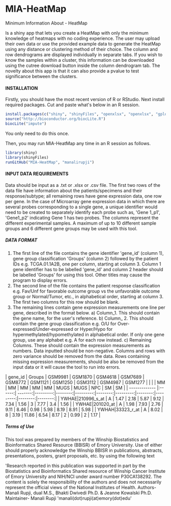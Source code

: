 # MIA-HeatMap
Minimum Information About - HeatMap 

Is a shiny app that lets you create a HeatMap with only the minimum knowledge of heatmaps with no coding experience. The user may upload their own data or use the provided example data to generate the HeatMap using any distance or clustering method of their choice. The column and row dendrograms are displayed individually in separate tabs. If you wish to know the samples within a cluster, this information can be downloaded using the cutree download button inside the column dendrogram tab. The novelty about this app is that it can also provide a pvalue to test significance between the clusters.

#### INSTALLATION
Firstly, you should have the most recent version of R or RStudio.
Next install required packages. Cut and paste what's below in an R session.

``` R
install.packages(c("shiny", "shinyFiles", "openxlsx", "openxlsx", "gplots", "reshape", "scales", "RColorBrewer", "stats", "graphics", "ggplot2", "gdata", "plyr"))
source("http://bioconductor.org/biocLite.R")
biocLite("impute")
```
You only need to do this once.

Then, you may run MIA-HeatMap any time in an R session as follows.

``` R
library(shiny)
library(shinyFiles)
runGitHub("MIA-HeatMap", "manalirupji")
```

#### INPUT DATA REQUIREMENTS

Data should be input as a .txt or .xlsx or .csv file. The first two rows of the data file have information about the patients/specimens and their response/subtype; all remaining rows have gene expression data, one row per gene. In the case of Microarray gene expression data in which there are several probes corresponding to a single gene, a unique identifier would need to be created to separately identify each probe such as, 'Gene 1_p1', 'Gene1_p2' indicating Gene 1 has two probes. The columns represent the different experimental samples. A maximum of up to 10 different sample groups and 6 different gene groups may be used with this tool.

##### DATA FORMAT

1.	The first line of the file contains the gene identifier 'gene_id' (column 1), gene group classification 'Groups' (column 2) followed by the patient IDs e.g. TCGA.01.1A2B, one per column, starting at column 3. Column 1 gene identifier has to be labelled 'gene_id' and column 2 header should be labelled 'Groups' for using this tool. Other titles may cause the program to display errors. 
2.	The second line of the file contains the patient response classification e.g. Fav/Unf for favorable outcome group vs the unfavorable outcome group or Normal/Tumor, etc., in alphabetical order, starting at column 3. The first two columns for this row should be blank.
3.	The remaining lines contain gene expression measurements one line per gene, described in the format below.
a) Column_1. This should contain the gene name, for the user's reference.
b) Column_ 2. This should contain the gene group classification e.g. O/U for Over-expressed/Under-expressed or Hyper/Hypo for hypermethylated/hypomethylated in alphabetical order. If only one gene group, use any alphabet e.g. A for each row instead.
c) Remaining Columns. These should contain the expression measurements as numbers. Data inputted should be non-negative. Columns and rows with zero variance should be removed from the data. Rows containing missing expression measurements, should be also be removed from the input data or it will cause the tool to run into errors.

| gene_id           | Groups | GSM9981 | GSM1870  | GSM4618 | GSM7689  | GSM8772 | GSM1121  | GSM1250 | GSM3112  | GSM4987 | GSM1277 |
|                   |        | MM      | MM       | MM      | MM       | MM      | MUGS     | MUGS    | NPC      | SM      | SM      |
| -------------     |:------:| -------:|---------:|--------:|---------:|--------:|---------:|--------:|---------:|--------:|--------:|
| YWHAE|210996_s_at | A      | 1.47    |  2.18    | 5.87    |	9.12     |	7.34   | 1.56     |	3       |	7.77     |	3.4    |	1.56   |
| YWHAE|201020_at   | A      | 1.98    |  7.93    | 2.76	  | 9.11     |	8.46   | 0.98     |	5.98    |	8.19     |	8.91   |	5.98   |
| YWHAH|33323_r_at  | A      | 8.02    |  8       | 3.19	  | 11.86    |	6.54   | 8.17     |	2       |	0.99     |	2      |	1.17   |

##### Terms of Use
This tool was prepared by members of the Winship Biostatistics and Bioinformatics Shared Resource (BBISR) of Emory University. 
Use of either should properly acknowledge the Winship BBISR in publications, abstracts, presentations, posters, grant proposals, etc. by using the following text	

'Research reported in this publication was supported in part by the Biostatistics and Bioinformatics Shared resource of Winship Cancer Institute of Emory University and NIH/NCI under award number P30CA138292. The content is solely the responsibility of the authors and does not necessarily represent the official views of the National Institutes of Health. 
Authors- Manali Rupji, dual M.S., Bhakti Dwivedi Ph.D. & Jeanne Kowalski Ph.D.
Maintainer- Manali Rupji 'manali(dot)rupji(at)emory(dot)edu'
